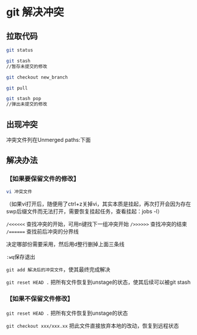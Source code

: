 # git 解决冲突

## 拉取代码

```bash
git status

git stash
//暂存未提交的修改

git checkout new_branch

git pull

git stash pop
//弹出未提交的修改
```

## 出现冲突

冲突文件列在Unmerged paths:下面

## 解决办法

### 【如果要保留文件的修改】

```bash
vi 冲突文件
```
（如果vi打开后，随便用了ctrl+z关掉vi，其实本质是挂起，再次打开会因为存在swp后缀文件而无法打开，需要恢复挂起任务，查看挂起：jobs -l）

`/<<<<<<` 查找冲突的开始，可用n键找下一组冲突开始
`/>>>>>>` 查找冲突的结束
`/======` 查找前后冲突的分界线

决定哪部份需要采用，然后用d整行删掉上面三条线

`:wq`保存退出

`git add 解决后的冲突文件`，使其最终完成解决

`git reset HEAD .` 把所有文件恢复到unstage的状态，使其后续可以被git stash

### 【如果不保留文件修改】

`git reset HEAD .` 把所有文件恢复到unstage的状态

`git checkout xxx/xxx.xx` 把此文件直接放弃本地的改动，恢复到远程状态

